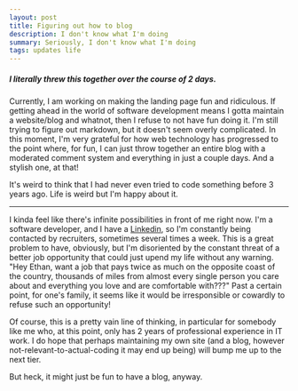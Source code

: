 ```yaml
---
layout: post
title: Figuring out how to blog
description: I don't know what I'm doing
summary: Seriously, I don't know what I'm doing
tags: updates life
---
```


##### I literally threw this together over the course of 2 days.

Currently, I am working on making the landing page fun and ridiculous. If getting ahead in the world of software development means I gotta maintain a website/blog and whatnot, then I refuse to not have fun doing it. I'm still trying to figure out markdown, but it doesn't seem overly complicated. In this moment, I'm very grateful for how web technology has progressed to the point where, for fun, I can just throw together an entire blog with a moderated comment system and everything in just a couple days. And a stylish one, at that!

It's weird to think that I had never even tried to code something before 3 years ago. Life is weird but I'm happy about it.

---


I kinda feel like there's infinite possibilities in front of me right now. I'm a software developer, and I have a [Linkedin](https://www.linkedin.com/in/ethan-exline-b9b369201/), so I'm constantly being contacted by recruiters, sometimes several times a week. This is a great problem to have, obviously, but I'm disoriented by the constant threat of a better job opportunity that could just upend my life without any warning. "Hey Ethan, want a job that pays twice as much on the opposite coast of the country, thousands of miles from almost every single person you care about and everything you love and are comfortable with???" Past a certain point, for one's family, it seems like it would be irresponsible or cowardly to refuse such an opportunity! 

Of course, this is a pretty vain line of thinking, in particular for somebody like me who, at this point, only has 2 years of professional experience in IT work. I do hope that perhaps maintaining my own site (and a blog, however not-relevant-to-actual-coding it may end up being) will bump me up to the next tier.

But heck, it might just be fun to have a blog, anyway.